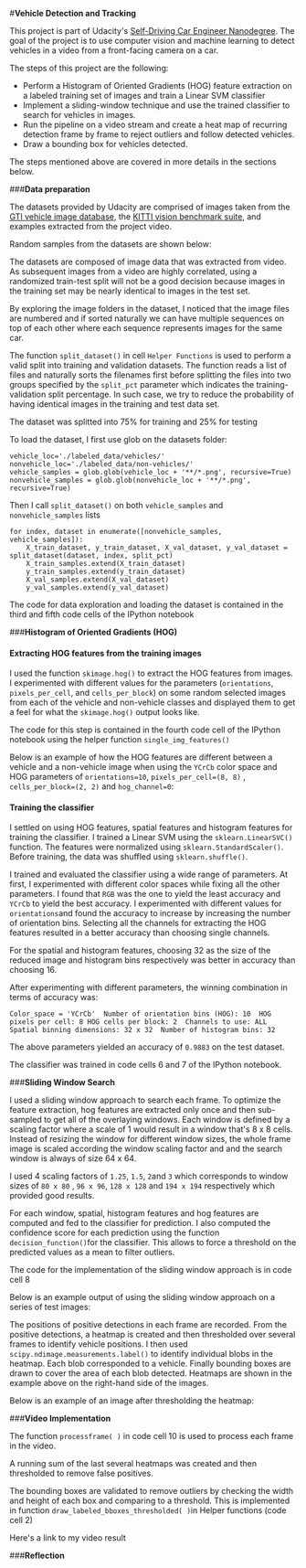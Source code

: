#**Vehicle Detection and Tracking** 

This project is part of Udacity's [Self-Driving Car Engineer Nanodegree](https://www.udacity.com/course/self-driving-car-engineer-nanodegree--nd013). The goal of the project is to use computer vision and machine learning to detect vehicles in a video from a front-facing camera on a car. 

The steps of this project are the following:

* Perform a Histogram of Oriented Gradients (HOG) feature extraction on a labeled training set of images and train a Linear SVM classifier
* Implement a sliding-window technique and use the trained classifier to search for vehicles in images.
* Run the pipeline on a video stream and create a heat map of recurring detection frame by frame to reject outliers and follow detected vehicles.
* Draw a bounding box for vehicles detected.

The steps mentioned above are covered in more details in the sections below.

###**Data preparation**

The datasets provided by Udacity are comprised of images taken from the [GTI vehicle image database](http://www.gti.ssr.upm.es/data/Vehicle_database.html), the [KITTI vision benchmark suite](http://www.cvlibs.net/datasets/kitti/), and examples extracted from the project video. 

Random samples from the datasets are shown below:



The datasets are composed of image data that was extracted from video. As subsequent images from a video are highly correlated, using a randomized train-test split will not be a good decision because images in the training set may be nearly identical to images in the test set.

By exploring the image folders in the dataset, I noticed that the image files are numbered and if sorted naturally we can have multiple sequences on top of each other where each sequence represents images for the same car.

The function `split_dataset()` in cell `Helper Functions` is used to perform a valid split into training and validation datasets. The function reads a list of files and naturally sorts the filenames first before splitting the files into two groups specified by the `split_pct` parameter which indicates the training-validation split percentage. In such case, we try to reduce the probability of having identical images in the training and test data set.

The dataset was splitted into 75% for training and 25% for testing

To load the dataset, I first use glob on the datasets folder:

    vehicle_loc='./labeled_data/vehicles/'
    nonvehicle_loc='./labeled_data/non-vehicles/' 
    vehicle_samples = glob.glob(vehicle_loc + '**/*.png', recursive=True)
    nonvehicle_samples = glob.glob(nonvehicle_loc + '**/*.png', recursive=True)

Then I call `split_dataset()` on both `vehicle_samples` and `nonvehicle_samples` lists

    for index, dataset in enumerate([nonvehicle_samples, vehicle_samples]):
	    X_train_dataset, y_train_dataset, X_val_dataset, y_val_dataset = split_dataset(dataset, index, split_pct)
	    X_train_samples.extend(X_train_dataset)
	    y_train_samples.extend(y_train_dataset)
	    X_val_samples.extend(X_val_dataset)
	    y_val_samples.extend(y_val_dataset)

The code for data exploration and loading the dataset is contained in the third and fifth code cells of the IPython notebook

###**Histogram of Oriented Gradients (HOG)**  

#### Extracting HOG features from the training images

I used the function `skimage.hog()` to extract the HOG features from images.  I experimented with different values for the parameters (`orientations`, `pixels_per_cell`, and `cells_per_block`) on some random selected images from each of the vehicle and non-vehicle classes and displayed them to get a feel for what the `skimage.hog()` output looks like.

The code for this step is contained in the fourth code cell of the IPython notebook using the helper function `single_img_features()`

Below is an example of how the HOG features are different between a vehicle and a non-vehicle image when using the `YCrCb` color space and HOG parameters of `orientations=10`, `pixels_per_cell=(8, 8)` ,  `cells_per_block=(2, 2)` and `hog_channel=0`:


#### Training the classifier

 I settled on using HOG features, spatial features and histogram features for training the classifier. I trained a Linear SVM using the `sklearn.LinearSVC()` function. The features were normalized using `sklearn.StandardScaler()`. Before training, the data was shuffled using `sklearn.shuffle()`.

I trained and evaluated the classifier using a wide range of parameters. At first, I experimented with different color spaces while fixing all the other parameters. I found that `RGB` was the one to yield the least accuracy and `YCrCb` to yield the best accuracy. I experimented with different values for `orientations`and found the accuracy to increase by increasing the number of orientation bins. Selecting all the channels for extracting the HOG features resulted in a better accuracy than choosing single channels.

For the spatial and histogram features, choosing 32 as the size of the reduced image and histogram bins respectively was better in accuracy than choosing 16.

After experimenting with different parameters, the winning combination in terms of accuracy was:

`Color_space = 'YCrCb' 
Number of orientation bins (HOG): 10 
HOG pixels per cell: 8
HOG cells per block: 2 
Channels to use: ALL
Spatial binning dimensions: 32 x 32 
Number of histogram bins: 32`

The above parameters yielded an accuracy of `0.9883` on the test dataset.

The classifier was trained in code cells 6 and 7 of the IPython notebook.

###**Sliding Window Search**

I used a sliding window approach to search each frame. To optimize the feature extraction, hog features are extracted only once and then sub-sampled to get all of the overlaying windows. Each window is defined by a scaling factor where a scale of 1 would result in a window that's 8 x 8 cells. Instead of resizing the window for different window sizes, the whole frame image is scaled according the window scaling factor and and the search window is always of size 64 x 64.

I used 4 scaling factors of `1.25`, `1.5`, `2`and `3`  which corresponds to window sizes of `80 x 80` ,  `96 x 96`, `128 x 128` and `194 x 194` respectively which provided good results.

For each window, spatial, histogram features and hog features are computed and fed to the classifier for prediction. I also computed the confidence score for each prediction using the function `decision_function()`for the classifier. This allows to force a threshold on the predicted values as a mean to filter outliers.

The code for the implementation of the sliding window approach is in code cell 8

Below is an example output of using the sliding window approach on a series of test images:


The positions of positive detections in each frame are recorded. From the positive detections, a heatmap is created and then thresholded over several frames  to identify vehicle positions. I then used `scipy.ndimage.measurements.label()` to identify individual blobs in the heatmap. Each blob corresponded to a vehicle. Finally bounding boxes are drawn to cover the area of each blob detected. Heatmaps are shown in the example above on the right-hand side of the images.

Below is an example of an image after thresholding the heatmap:



###**Video Implementation**

The function `processframe( )` in code cell 10 is used to process each frame in the video.

A running sum of the last several heatmaps was created and then thresholded to remove false positives.

The bounding boxes are validated to remove outliers by checking the width and height of each box and comparing to a threshold. This is implemented in function `draw_labeled_bboxes_thresholded( )`in Helper functions (code cell 2)

Here's a link to my video result


###**Reflection**